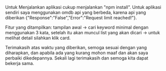 Untuk Menjalankan aplikasi cukup menjalankan "npm install".
Untuk aplikasi sendiri saya menggunakan omdb api yang berbeda, karena api yang diberikan {"Response":"False","Error":"Request limit reached!"}.

Fitur yang ditampilkan:
tampilan awal -> cari keyword minimal dengan menggunakan 3 kata, setelah itu akan muncul list yang akan dicari -> untuk melihat detail silahkan klik card.

Terimakasih atas waktu yang diberikan, semoga sesuai dengan yang diharapkan, dan apabila ada yang kurang mohon maaf dan akan saya perbaiki dikedepannya. Sekali lagi terimakasih dan semoga kita dapat bekerja sama.
